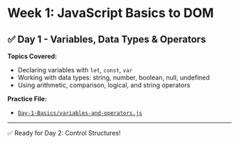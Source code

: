 # Week 1: JavaScript Basics to DOM

## ✅ Day 1 - Variables, Data Types & Operators

**Topics Covered:**
- Declaring variables with `let`, `const`, `var`
- Working with data types: string, number, boolean, null, undefined
- Using arithmetic, comparison, logical, and string operators

**Practice File:**
- [`Day-1-Basics/variables-and-operators.js`](./Day-1-Basics/variables-and-operators.js)

---

✅ Ready for Day 2: Control Structures!
